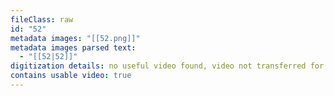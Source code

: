 ```yaml
---
fileClass: raw
id: "52"
metadata images: "[[52.png]]"
metadata images parsed text:
  - "[[52|52]]"
digitization details: no useful video found, video not transferred for parsing
contains usable video: true
---
```

